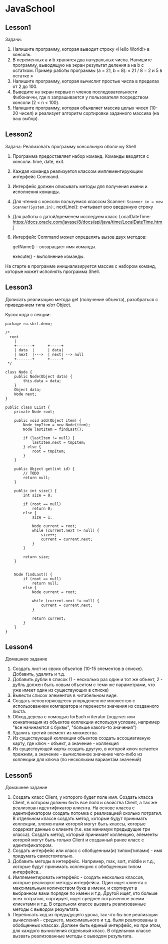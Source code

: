 # JavaSchool
## Lesson1
Задачи:
1.	Напишите программу, которая выводит строку «Hello World!»  в консоль.
2.	В переменных a и b хранятся два натуральных числа. Напишите программу, выводящую на экран результат деления a на b с остатком.
Пример работы программы (a = 21, b = 8): « 21 / 8 = 2 и 5 в остатке »
3.	Напишите программу, которая вычислит простые числа в пределах от 2 до 100.
4.	Выведите на экран первые n членов последовательности Фибоначчи, где n запрашивается у пользователя посредством консоли (2 < n < 100).
5.	Напишите программу, которая объявляет массив целых чисел (10-20 чисел) и реализует алгоритм сортировки заданного массива (на ваш выбор).
## Lesson2
Задача:
Реализовать программу консольную оболочку Shell
1) Программа предоставляет набор команд. Команды вводятся с консоли. time, date, exit.
2) Каждая команда реализуется классом имплементирующим интерфейс Command.
3) Интерфейс должен описывать методы для получения имени и исполнения команды.

4) Для чтения с консоли пользуемся классом Scanner: 
`Scanner in = new Scanner(System.in);`
    nextLine(): считывает всю введенную строку


5) Для работы с датой/временем исследуем класс LocalDateTime: 
https://docs.oracle.com/javase/8/docs/api/java/time/LocalDateTime.html

6) Интерфейс Command может определять вызов двух методов:

    getName() – возвращает имя команды. 
    
    execute()  - выполнение команды.

На старте в программе инициализируется массив с набором команд, которые может исполнять программа Shell.

## Lesson3
Дописать реализацию метода get (получение объекта), разобраться с приведением типа к/от Object.

Кусок кода с лекции:
```
package ru.sbrf.demo;

/*
  root
    |
    +-------+      +-----+     
    | data  |      | data|     
    | next  |--->  | next| --> null
    +-------+      +-----+     
 */

class Node {
    public Node(Object data) {
        this.data = data;
    }
    Object data;
    Node next;
}

public class LList {
    private Node root;

    public void add(Object item) {
        Node tmpItem = new Node(item);
        Node lastItem = findLast();

        if (lastItem != null) {
            lastItem.next = tmpItem;
        } else {
            root = tmpItem;
        }
    }

    public Object get(int id) {
        // TODO
        return null;
    }

    public int size() {
        int size = 0;

        if (root == null)
            return 0;
        else {
            size = 1;

            Node current = root;
            while (current.next != null) {
                size++;
                current = current.next;
            }
        }

        return size;
    }


    Node findLast() {
        if (root == null)
            return null;
        else {
            Node current = root;

            while (current.next != null) {
                current = current.next;
            }

            return current;
        }
    }
}
```

## Lesson4
Домашнее задание
1. Создать лист из своих объектов (10-15 элементов в списке). Добавить, удалить и т.д.
2. Добавить дубли в список (1 - несколько раз один и тот же объект, 2 - дубль должен быть новым объектом с теми же параметрами, что уже имеет один из существующих в списке)
3. Вывести список элементов в читабельном виде.
4. Создать неповторяющееся упорядоченное множество с использованием компаратора и перенести значения из созданного листа. 
5. Обход дерева с помощью forEach и iterator (подсчет или конкатинация из объектов коллекции используя условие, например "все начинаются с буквы", "больше какого-то значения")
6. Удалить третий элемент из множества.
7. Из существующей коллекции объектов создать ассоциативную карту, где ключ - объект, а значение - коллекция
8. Из существующей карты создать другую, в которой ключ остается прежним, а значение - вычисленное значение чего-либо из коллекции для ключа (по нескольким вариантам значений)


## Lesson5
Домашнее задание
1.	Создать класс Client, у которого будет поле имя. Создать класса Client, в котором должны быть все поля и свойства Client, а так же реализован идентификатор клиента. На основе класса с идентификатором создать потомка с реализацией сколько потратил.  В отдельном классе создать метод, которые будут принимать коллекции, элементами которой могут быть классы, которые содержат данные о клиенте (т.е. как минимум предыдущие три класса).  Создать метод, который принимает коллекцию, элементы которой могут быть только Client и созданный ранее класс с идентификатором.
2.	Создать интерфейс или класс с обобщенным(и) типом(типами) - имя придумать самостоятельно.
3.	Добавить методы в интерфейс. Например, max, sort, middle и т.д., которые будут принимать коллекцию с обобщенным типом интерфейса..
4.	Имплементировать интерфейс - создать несколько классов, которые реализуют методы интерфейса. Один ищет клиента с максимальным количеством букв в имени, и сортирует в выбранном вами порядке по имени и т.д. Другой ищет, кто больше всех потратил, сортирует, ищет среднее потраченное всеми клиентами и т.д. В отдельном классе вызвать реализованные методы с выводом результата.
5.	Переписать код из предыдущего урока, так что бы все реализации вычислений - среднего, максимального и т.д. были реализованы в обобщенных классах. Должен быть единый интерфейс, но при этом, для каждого вычисления отдельный класс. В отдельном классе вызвать реализованные методы с выводом результата.
